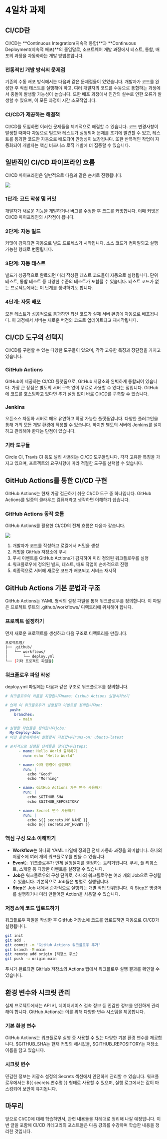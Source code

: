 # 4일차 과제

## **CI/CD란**

CI/CD는 **Continuous Integration(지속적 통합)**과 **Continuous Deployment(지속적 배포)**의 줄임말로, 소프트웨어 개발 과정에서 테스트, 통합, 배포의 과정을 자동화하는 개발 방법론입니다.

### **전통적인 개발 방식의 문제점**

기존의 수동 배포 방식에서는 다음과 같은 문제점들이 있었습니다. 개발자가 코드를 완성한 후 직접 테스트를 실행해야 하고, 여러 개발자의 코드를 수동으로 통합하는 과정에서 충돌이 발생할 가능성이 높습니다. 또한 배포 과정에서 인간의 실수로 인한 오류가 발생할 수 있으며, 이 모든 과정이 시간 소모적입니다.

### **CI/CD가 제공하는 해결책**

CI/CD를 도입하면 이러한 문제들을 체계적으로 해결할 수 있습니다. 코드 변경사항이 발생할 때마다 자동으로 빌드와 테스트가 실행되어 문제를 조기에 발견할 수 있고, 테스트를 통과한 코드만 자동으로 배포되어 안정성이 보장됩니다. 또한 반복적인 작업이 자동화되어 개발자는 핵심 비즈니스 로직 개발에 더 집중할 수 있습니다.

## **일반적인 CI/CD 파이프라인 흐름**

CI/CD 파이프라인은 일반적으로 다음과 같은 순서로 진행됩니다.

![](https://blog.kakaocdn.net/dna/GelnH/btsO789ddUx/AAAAAAAAAAAAAAAAAAAAAGsqEZrOCrdyPnAAauK0NtxQ08RyVrQWWs8vhAc0OJSL/img.png?credential=yqXZFxpELC7KVnFOS48ylbz2pIh7yKj8&expires=1753973999&allow_ip=&allow_referer=&signature=pTRkn%2FXqvZ8owii5JqbcU%2BMhl2w%3D)

### **1단계: 코드 작성 및 커밋**

개발자가 새로운 기능을 개발하거나 버그를 수정한 후 코드를 커밋합니다. 이때 커밋은 CI/CD 파이프라인의 시작점이 됩니다.

### **2단계: 자동 빌드**

커밋이 감지되면 자동으로 빌드 프로세스가 시작됩니다. 소스 코드가 컴파일되고 실행 가능한 형태로 변환됩니다.

### **3단계: 자동 테스트**

빌드가 성공적으로 완료되면 미리 작성된 테스트 코드들이 자동으로 실행됩니다. 단위 테스트, 통합 테스트 등 다양한 수준의 테스트가 포함될 수 있습니다. 테스트 코드가 없는 프로젝트에서는 이 단계를 생략하기도 합니다.

### **4단계: 자동 배포**

모든 테스트가 성공적으로 통과하면 최신 코드가 실제 서버 환경에 자동으로 배포됩니다. 이 과정에서 서버는 새로운 버전의 코드로 업데이트되고 재시작됩니다.

## **CI/CD 도구의 선택지**

CI/CD를 구현할 수 있는 다양한 도구들이 있으며, 각각 고유한 특징과 장단점을 가지고 있습니다.

### **GitHub Actions**

GitHub이 제공하는 CI/CD 플랫폼으로, GitHub 저장소와 완벽하게 통합되어 있습니다. 가장 큰 장점은 별도의 서버 구축 없이 무료로 사용할 수 있다는 점입니다. GitHub에 코드를 호스팅하고 있다면 추가 설정 없이 바로 CI/CD를 구축할 수 있습니다.

### **Jenkins**

오픈소스 자동화 서버로 매우 유연하고 확장 가능한 플랫폼입니다. 다양한 플러그인을 통해 거의 모든 개발 환경에 적용할 수 있습니다. 하지만 별도의 서버에 Jenkins를 설치하고 관리해야 한다는 단점이 있습니다.

### **기타 도구들**

Circle CI, Travis CI 등도 널리 사용되는 CI/CD 도구들입니다. 각각 고유한 특징을 가지고 있으며, 프로젝트의 요구사항에 따라 적절한 도구를 선택할 수 있습니다.

## **GitHub Actions를 통한 CI/CD 구현**

GitHub Actions는 현재 가장 접근하기 쉬운 CI/CD 도구 중 하나입니다. GitHub Actions를 일종의 클라우드 컴퓨터라고 생각하면 이해하기 쉽습니다.

### **GitHub Actions 동작 흐름**

GitHub Actions를 활용한 CI/CD의 전체 흐름은 다음과 같습니다.

![](https://blog.kakaocdn.net/dna/zRiMB/btsO6w4iTxr/AAAAAAAAAAAAAAAAAAAAAJfNks-ZVvsWAeu2IRSTt17ykZX5vOaVuB18ro1qx3x-/img.png?credential=yqXZFxpELC7KVnFOS48ylbz2pIh7yKj8&expires=1753973999&allow_ip=&allow_referer=&signature=qW%2FDEFblXOy%2Bj30f46JYH9IZhCA%3D)

1. 개발자가 코드를 작성하고 로컬에서 커밋을 생성
2. 커밋을 GitHub 저장소에 푸시
3. 푸시 이벤트를 GitHub Actions가 감지하여 미리 정의된 워크플로우를 실행
4. 워크플로우에 정의된 빌드, 테스트, 배포 작업이 순차적으로 진행
5. 최종적으로 서버에 새로운 코드가 배포되고 서비스 재시작

## **GitHub Actions 기본 문법과 구조**

GitHub Actions는 YAML 형식의 설정 파일을 통해 워크플로우를 정의합니다. 이 파일은 프로젝트 루트의 .github/workflows/ 디렉토리에 위치해야 합니다.

### **프로젝트 설정하기**

먼저 새로운 프로젝트를 생성하고 다음 구조로 디렉토리를 만듭니다.

```bash
프로젝트명/
├── .github/
│   └── workflows/
│       └── deploy.yml
└── (기타 프로젝트 파일들)
```

### **워크플로우 파일 작성**

deploy.yml 파일에는 다음과 같은 구조로 워크플로우를 정의합니다.

```yaml
# 워크플로우의 이름을 지정합니다name: Github Actions 실행시켜보기

# 언제 이 워크플로우가 실행될지 이벤트를 정의합니다on:
  push:
    branches:
      - main

# 실행할 작업들을 정의합니다jobs:
  My-Deploy-Job:
# 어떤 운영체제에서 실행할지 지정합니다runs-on: ubuntu-latest

# 순차적으로 실행될 단계들을 정의합니다steps:
      - name: Hello World 출력하기
        run: echo "Hello World"

      - name: 여러 명령어 실행하기
        run: |
          echo "Good"
          echo "Morning"

      - name: GitHub Actions 기본 변수 사용하기
        run: |
          echo $GITHUB_SHA
          echo $GITHUB_REPOSITORY

      - name: Secret 변수 사용하기
        run: |
          echo ${{ secrets.MY_NAME }}
          echo ${{ secrets.MY_HOBBY }}

```

### **핵심 구성 요소 이해하기**

- **Workflow**는 하나의 YAML 파일에 정의된 전체 자동화 과정을 의미합니다. 하나의 저장소에 여러 개의 워크플로우를 만들 수 있습니다.
- **Event**는 워크플로우가 언제 실행될지를 결정하는 트리거입니다. 푸시, 풀 리퀘스트, 스케줄 등 다양한 이벤트를 설정할 수 있습니다.
- **Job**은 워크플로우의 구성 단위로, 하나의 워크플로우는 여러 개의 Job으로 구성될 수 있습니다. 기본적으로 Job들은 병렬로 실행됩니다.
- **Step**은 Job 내에서 순차적으로 실행되는 개별 작업 단위입니다. 각 Step은 명령어를 실행하거나 미리 만들어진 Action을 사용할 수 있습니다.

### **저장소에 코드 업로드하기**

워크플로우 파일을 작성한 후 GitHub 저장소에 코드를 업로드하면 자동으로 CI/CD가 실행됩니다.

```bash
git init
git add .
git commit -m "GitHub Actions 워크플로우 추가"
git branch -M main
git remote add origin {저장소 주소}
git push -u origin main
```

푸시가 완료되면 GitHub 저장소의 Actions 탭에서 워크플로우 실행 결과를 확인할 수 있습니다.

## **환경 변수와 시크릿 관리**

실제 프로젝트에서는 API 키, 데이터베이스 접속 정보 등 민감한 정보를 안전하게 관리해야 합니다. GitHub Actions는 이를 위해 다양한 변수 시스템을 제공합니다.

### **기본 환경 변수**

GitHub Actions는 워크플로우 실행 중 사용할 수 있는 다양한 기본 환경 변수를 제공합니다. $GITHUB_SHA는 현재 커밋의 해시값을, $GITHUB_REPOSITORY는 저장소 이름을 담고 있습니다.

### **시크릿 변수**

민감한 정보는 저장소 설정의 Secrets 섹션에서 안전하게 관리할 수 있습니다. 워크플로우에서는 ${{ secrets.변수명 }} 형태로 사용할 수 있으며, 실행 로그에서는 값이 마스킹되어 보안이 유지됩니다.

## **마무리**

앞으로 CI/CD에 대해 학습하면서, 관련 내용들을 차례대로 정리해 나갈 예정입니다. 이번 글을 포함해 CI/CD 카테고리의 포스트들은 다음 강의를 수강하며 학습한 내용을 정리한 것입니다.